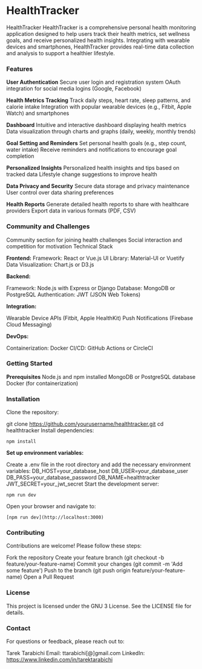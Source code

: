 # HealthTracker
HealthTracker
HealthTracker is a comprehensive personal health monitoring application designed to help users track their health metrics, set wellness goals, and receive personalized health insights. Integrating with wearable devices and smartphones, HealthTracker provides real-time data collection and analysis to support a healthier lifestyle.

### Features
**User Authentication**
Secure user login and registration system
OAuth integration for social media logins (Google, Facebook)

**Health Metrics Tracking**
Track daily steps, heart rate, sleep patterns, and calorie intake
Integration with popular wearable devices (e.g., Fitbit, Apple Watch) and smartphones

**Dashboard**
Intuitive and interactive dashboard displaying health metrics
Data visualization through charts and graphs (daily, weekly, monthly trends)

**Goal Setting and Reminders**
Set personal health goals (e.g., step count, water intake)
Receive reminders and notifications to encourage goal completion

**Personalized Insights**
Personalized health insights and tips based on tracked data
Lifestyle change suggestions to improve health

**Data Privacy and Security**
Secure data storage and privacy maintenance
User control over data sharing preferences

**Health Reports**
Generate detailed health reports to share with healthcare providers
Export data in various formats (PDF, CSV)

### Community and Challenges

Community section for joining health challenges
Social interaction and competition for motivation
Technical Stack

**Frontend:**
Framework: React or Vue.js
UI Library: Material-UI or Vuetify
Data Visualization: Chart.js or D3.js

**Backend:**

Framework: Node.js with Express or Django
Database: MongoDB or PostgreSQL
Authentication: JWT (JSON Web Tokens)

**Integration:**

Wearable Device APIs (Fitbit, Apple HealthKit)
Push Notifications (Firebase Cloud Messaging)

**DevOps:**

Containerization: Docker
CI/CD: GitHub Actions or CircleCI

### Getting Started

**Prerequisites**
Node.js and npm installed
MongoDB or PostgreSQL database
Docker (for containerization)

### Installation
Clone the repository:

git clone https://github.com/yourusername/healthtracker.git
cd healthtracker
Install dependencies:
```<npm>
npm install
```

**Set up environment variables:**

Create a .env file in the root directory and add the necessary environment variables:
DB_HOST=your_database_host
DB_USER=your_database_user
DB_PASS=your_database_password
DB_NAME=healthtracker
JWT_SECRET=your_jwt_secret
Start the development server:

```<npm>
npm run dev
```

Open your browser and navigate to:

```<html>
[npm run dev](http://localhost:3000)
```


### Contributing
Contributions are welcome! Please follow these steps:

Fork the repository
Create your feature branch (git checkout -b feature/your-feature-name)
Commit your changes (git commit -m 'Add some feature')
Push to the branch (git push origin feature/your-feature-name)
Open a Pull Request

### License
This project is licensed under the GNU 3 License. See the LICENSE file for details.

### Contact
For questions or feedback, please reach out to:

Tarek Tarabichi
Email: ttarabichi[@]gmail.com
LinkedIn: https://www.linkedin.com/in/tarektarabichi
